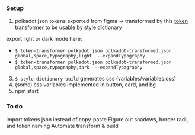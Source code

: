### Setup
1. polkadot.json tokens exported from figma -> transformed by this [token transformer](https://github.com/six7/figma-tokens/tree/main/token-transformer) to be usable by style dictionary

export light or dark mode here: 
- `$ token-transformer polkadot.json polkadot-transformed.json global,space,typography,light  --expandTypography`
- `$ token-transformer polkadot.json polkadot-transformed.json global,space,typography,dark  --expandTypography`


3. `$ style-dictionary build` generates css (variables/variables.css)
4. (some) css variables implemented in button, card, and bg
5. npm start

### To do
Import tokens json instead of copy-paste
Figure out shadows, border radii, and token naming
Automate transform & build
